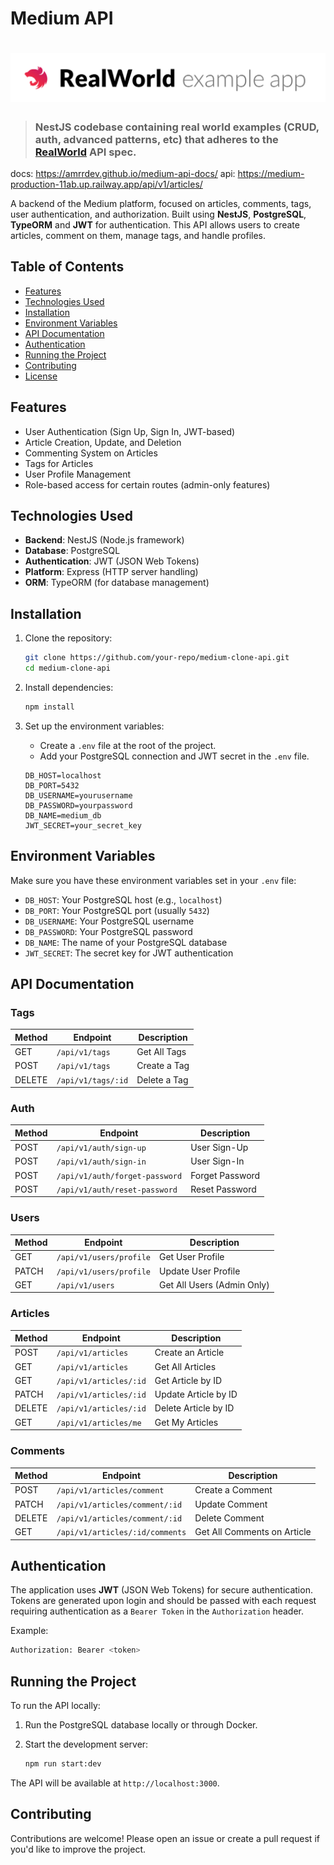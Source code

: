 # Medium API

# ![Node/Express/Mongoose Example App](project-logo.png)

> ### NestJS codebase containing real world examples (CRUD, auth, advanced patterns, etc) that adheres to the [RealWorld](https://github.com/gothinkster/realworld-example-apps) API spec.

docs: https://amrrdev.github.io/medium-api-docs/
api: https://medium-production-11ab.up.railway.app/api/v1/articles/

A backend of the Medium platform, focused on articles, comments, tags, user authentication, and authorization. Built using **NestJS**, **PostgreSQL**, **TypeORM** and **JWT** for authentication. This API allows users to create articles, comment on them, manage tags, and handle profiles.

## Table of Contents

- [Features](#features)
- [Technologies Used](#technologies-used)
- [Installation](#installation)
- [Environment Variables](#environment-variables)
- [API Documentation](#api-documentation)
- [Authentication](#authentication)
- [Running the Project](#running-the-project)
- [Contributing](#contributing)
- [License](#license)

## Features

- User Authentication (Sign Up, Sign In, JWT-based)
- Article Creation, Update, and Deletion
- Commenting System on Articles
- Tags for Articles
- User Profile Management
- Role-based access for certain routes (admin-only features)

## Technologies Used

- **Backend**: NestJS (Node.js framework)
- **Database**: PostgreSQL
- **Authentication**: JWT (JSON Web Tokens)
- **Platform**: Express (HTTP server handling)
- **ORM**: TypeORM (for database management)

## Installation

1. Clone the repository:

   ```bash
   git clone https://github.com/your-repo/medium-clone-api.git
   cd medium-clone-api
   ```

2. Install dependencies:

   ```bash
   npm install
   ```

3. Set up the environment variables:

   - Create a `.env` file at the root of the project.
   - Add your PostgreSQL connection and JWT secret in the `.env` file.

   ```env
   DB_HOST=localhost
   DB_PORT=5432
   DB_USERNAME=yourusername
   DB_PASSWORD=yourpassword
   DB_NAME=medium_db
   JWT_SECRET=your_secret_key
   ```

## Environment Variables

Make sure you have these environment variables set in your `.env` file:

- `DB_HOST`: Your PostgreSQL host (e.g., `localhost`)
- `DB_PORT`: Your PostgreSQL port (usually `5432`)
- `DB_USERNAME`: Your PostgreSQL username
- `DB_PASSWORD`: Your PostgreSQL password
- `DB_NAME`: The name of your PostgreSQL database
- `JWT_SECRET`: The secret key for JWT authentication

## API Documentation

### Tags

| Method | Endpoint           | Description  |
| ------ | ------------------ | ------------ |
| GET    | `/api/v1/tags`     | Get All Tags |
| POST   | `/api/v1/tags`     | Create a Tag |
| DELETE | `/api/v1/tags/:id` | Delete a Tag |

### Auth

| Method | Endpoint                       | Description     |
| ------ | ------------------------------ | --------------- |
| POST   | `/api/v1/auth/sign-up`         | User Sign-Up    |
| POST   | `/api/v1/auth/sign-in`         | User Sign-In    |
| POST   | `/api/v1/auth/forget-password` | Forget Password |
| POST   | `/api/v1/auth/reset-password`  | Reset Password  |

### Users

| Method | Endpoint                | Description                |
| ------ | ----------------------- | -------------------------- |
| GET    | `/api/v1/users/profile` | Get User Profile           |
| PATCH  | `/api/v1/users/profile` | Update User Profile        |
| GET    | `/api/v1/users`         | Get All Users (Admin Only) |

### Articles

| Method | Endpoint               | Description          |
| ------ | ---------------------- | -------------------- |
| POST   | `/api/v1/articles`     | Create an Article    |
| GET    | `/api/v1/articles`     | Get All Articles     |
| GET    | `/api/v1/articles/:id` | Get Article by ID    |
| PATCH  | `/api/v1/articles/:id` | Update Article by ID |
| DELETE | `/api/v1/articles/:id` | Delete Article by ID |
| GET    | `/api/v1/articles/me`  | Get My Articles      |

### Comments

| Method | Endpoint                        | Description                 |
| ------ | ------------------------------- | --------------------------- |
| POST   | `/api/v1/articles/comment`      | Create a Comment            |
| PATCH  | `/api/v1/articles/comment/:id`  | Update Comment              |
| DELETE | `/api/v1/articles/comment/:id`  | Delete Comment              |
| GET    | `/api/v1/articles/:id/comments` | Get All Comments on Article |

## Authentication

The application uses **JWT** (JSON Web Tokens) for secure authentication. Tokens are generated upon login and should be passed with each request requiring authentication as a `Bearer Token` in the `Authorization` header.

Example:

```bash
Authorization: Bearer <token>
```

## Running the Project

To run the API locally:

1. Run the PostgreSQL database locally or through Docker.
2. Start the development server:

   ```bash
   npm run start:dev
   ```

The API will be available at `http://localhost:3000`.

## Contributing

Contributions are welcome! Please open an issue or create a pull request if you'd like to improve the project.

